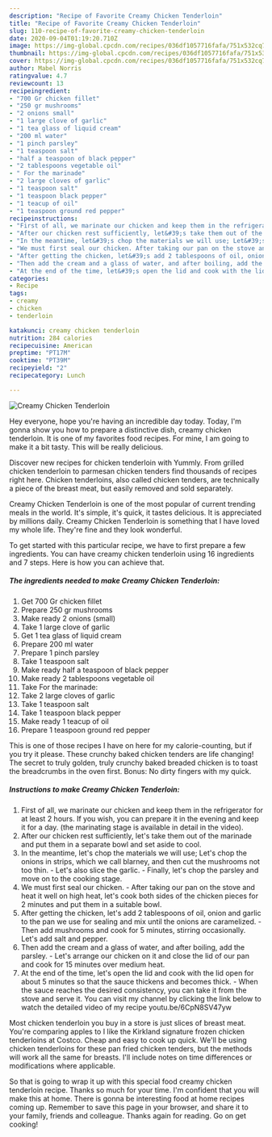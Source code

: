 ```yaml
---
description: "Recipe of Favorite Creamy Chicken Tenderloin"
title: "Recipe of Favorite Creamy Chicken Tenderloin"
slug: 110-recipe-of-favorite-creamy-chicken-tenderloin
date: 2020-09-04T01:19:20.710Z
image: https://img-global.cpcdn.com/recipes/036df1057716fafa/751x532cq70/creamy-chicken-tenderloin-recipe-main-photo.jpg
thumbnail: https://img-global.cpcdn.com/recipes/036df1057716fafa/751x532cq70/creamy-chicken-tenderloin-recipe-main-photo.jpg
cover: https://img-global.cpcdn.com/recipes/036df1057716fafa/751x532cq70/creamy-chicken-tenderloin-recipe-main-photo.jpg
author: Mabel Norris
ratingvalue: 4.7
reviewcount: 13
recipeingredient:
- "700 Gr chicken fillet"
- "250 gr mushrooms"
- "2 onions small"
- "1 large clove of garlic"
- "1 tea glass of liquid cream"
- "200 ml water"
- "1 pinch parsley"
- "1 teaspoon salt"
- "half a teaspoon of black pepper"
- "2 tablespoons vegetable oil"
- " For the marinade"
- "2 large cloves of garlic"
- "1 teaspoon salt"
- "1 teaspoon black pepper"
- "1 teacup of oil"
- "1 teaspoon ground red pepper"
recipeinstructions:
- "First of all, we marinate our chicken and keep them in the refrigerator for at least 2 hours. If you wish, you can prepare it in the evening and keep it for a day. (the marinating stage is available in detail in the video)."
- "After our chicken rest sufficiently, let&#39;s take them out of the marinade and put them in a separate bowl and set aside to cool."
- "In the meantime, let&#39;s chop the materials we will use; Let&#39;s chop the onions in strips, which we call blarney, and then cut the mushrooms not too thin. Let&#39;s also slice the garlic. Finally, let&#39;s chop the parsley and move on to the cooking stage."
- "We must first seal our chicken. After taking our pan on the stove and heat it well on high heat, let&#39;s cook both sides of the chicken pieces for 2 minutes and put them in a suitable bowl."
- "After getting the chicken, let&#39;s add 2 tablespoons of oil, onion and garlic to the pan we use for sealing and mix until the onions are caramelized. Then add mushrooms and cook for 5 minutes, stirring occasionally. Let&#39;s add salt and pepper."
- "Then add the cream and a glass of water, and after boiling, add the parsley. Let&#39;s arrange our chicken on it and close the lid of our pan and cook for 15 minutes over medium heat."
- "At the end of the time, let&#39;s open the lid and cook with the lid open for about 5 minutes so that the sauce thickens and becomes thick. When the sauce reaches the desired consistency, you can take it from the stove and serve it. You can visit my channel by clicking the link below to watch the detailed video of my recipe youtu.be/6CpN8SV47yw"
categories:
- Recipe
tags:
- creamy
- chicken
- tenderloin

katakunci: creamy chicken tenderloin 
nutrition: 284 calories
recipecuisine: American
preptime: "PT17M"
cooktime: "PT39M"
recipeyield: "2"
recipecategory: Lunch

---
```



![Creamy Chicken Tenderloin](https://img-global.cpcdn.com/recipes/036df1057716fafa/751x532cq70/creamy-chicken-tenderloin-recipe-main-photo.jpg)

Hey everyone, hope you're having an incredible day today. Today, I'm gonna show you how to prepare a distinctive dish, creamy chicken tenderloin. It is one of my favorites food recipes. For mine, I am going to make it a bit tasty. This will be really delicious.

Discover new recipes for chicken tenderloin with Yummly. From grilled chicken tenderloin to parmesan chicken tenders find thousands of recipes right here. Chicken tenderloins, also called chicken tenders, are technically a piece of the breast meat, but easily removed and sold separately.

Creamy Chicken Tenderloin is one of the most popular of current trending meals in the world. It's simple, it's quick, it tastes delicious. It is appreciated by millions daily. Creamy Chicken Tenderloin is something that I have loved my whole life. They're fine and they look wonderful.


To get started with this particular recipe, we have to first prepare a few ingredients. You can have creamy chicken tenderloin using 16 ingredients and 7 steps. Here is how you can achieve that.

<!--inarticleads1-->

##### The ingredients needed to make Creamy Chicken Tenderloin:

1. Get 700 Gr chicken fillet
1. Prepare 250 gr mushrooms
1. Make ready 2 onions (small)
1. Take 1 large clove of garlic
1. Get 1 tea glass of liquid cream
1. Prepare 200 ml water
1. Prepare 1 pinch parsley
1. Take 1 teaspoon salt
1. Make ready half a teaspoon of black pepper
1. Make ready 2 tablespoons vegetable oil
1. Take  For the marinade:
1. Take 2 large cloves of garlic
1. Take 1 teaspoon salt
1. Take 1 teaspoon black pepper
1. Make ready 1 teacup of oil
1. Prepare 1 teaspoon ground red pepper


This is one of those recipes I have on here for my calorie-counting, but if you try it please. These crunchy baked chicken tenders are life changing! The secret to truly golden, truly crunchy baked breaded chicken is to toast the breadcrumbs in the oven first. Bonus: No dirty fingers with my quick. 

<!--inarticleads2-->

##### Instructions to make Creamy Chicken Tenderloin:

1. First of all, we marinate our chicken and keep them in the refrigerator for at least 2 hours. If you wish, you can prepare it in the evening and keep it for a day. (the marinating stage is available in detail in the video).
1. After our chicken rest sufficiently, let&#39;s take them out of the marinade and put them in a separate bowl and set aside to cool.
1. In the meantime, let&#39;s chop the materials we will use; Let&#39;s chop the onions in strips, which we call blarney, and then cut the mushrooms not too thin. - Let&#39;s also slice the garlic. - Finally, let&#39;s chop the parsley and move on to the cooking stage.
1. We must first seal our chicken. - After taking our pan on the stove and heat it well on high heat, let&#39;s cook both sides of the chicken pieces for 2 minutes and put them in a suitable bowl.
1. After getting the chicken, let&#39;s add 2 tablespoons of oil, onion and garlic to the pan we use for sealing and mix until the onions are caramelized. - Then add mushrooms and cook for 5 minutes, stirring occasionally. Let&#39;s add salt and pepper.
1. Then add the cream and a glass of water, and after boiling, add the parsley. - Let&#39;s arrange our chicken on it and close the lid of our pan and cook for 15 minutes over medium heat.
1. At the end of the time, let&#39;s open the lid and cook with the lid open for about 5 minutes so that the sauce thickens and becomes thick. - When the sauce reaches the desired consistency, you can take it from the stove and serve it. You can visit my channel by clicking the link below to watch the detailed video of my recipe youtu.be/6CpN8SV47yw


Most chicken tenderloin you buy in a store is just slices of breast meat. You&#39;re comparing apples to I like the Kirkland signature frozen chicken tenderloins at Costco. Cheap and easy to cook up quick. We&#39;ll be using chicken tenderloins for these pan fried chicken tenders, but the methods will work all the same for breasts. I&#39;ll include notes on time differences or modifications where applicable. 

So that is going to wrap it up with this special food creamy chicken tenderloin recipe. Thanks so much for your time. I'm confident that you will make this at home. There is gonna be interesting food at home recipes coming up. Remember to save this page in your browser, and share it to your family, friends and colleague. Thanks again for reading. Go on get cooking!
